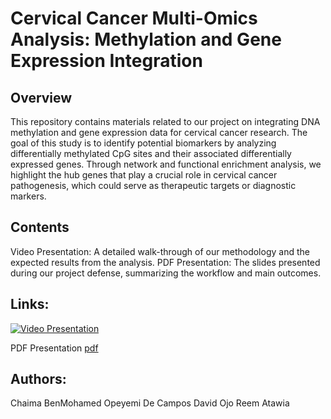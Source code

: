 # **Cervical Cancer Multi-Omics Analysis: Methylation and Gene Expression Integration**
## **Overview**

This repository contains materials related to our project on integrating DNA methylation and gene expression data for cervical cancer research. The goal of this study is to identify potential biomarkers by analyzing differentially methylated CpG sites and their associated differentially expressed genes. Through network and functional enrichment analysis, we highlight the hub genes that play a crucial role in cervical cancer pathogenesis, which could serve as therapeutic targets or diagnostic markers.

## **Contents**
Video Presentation: A detailed walk-through of our methodology and the expected results from the analysis.
PDF Presentation: The slides presented during our project defense, summarizing the workflow and main outcomes.

## **Links:**
[![Video Presentation](https://raw.githubusercontent.com/username/repository/branch/path/to/thumbnail.jpg)](https://raw.githubusercontent.com/username/repository/branch/path/to/video.mp4)

PDF Presentation [pdf](Stage5/Stage5task.pdf)

## **Authors:**
Chaima BenMohamed
Opeyemi De Campos
David Ojo
Reem Atawia
